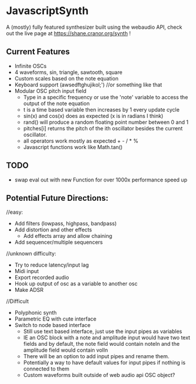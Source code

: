 # JavascriptSynth
A (mostly) fully featured synthesizer built using the webaudio API, check out the live page at https://shane.cranor.org/synth !
## Current Features
- Infinite OSCs
- 4 waveforms, sin, triangle, sawtooth, square
- Custom scales based on the note equation
- Keyboard support (awsedftghujikol;') //or something like that
- Modular OSC pitch input field
  - Type in a specific frequency or use the 'note' variable to access the output of the note equation
  - t is a time based variable then increases by 1 every update cycle
  - sin(x) and cos(x) does as expected (x is in radians I think)
  - rand() will produce a random floating point number between 0 and 1
  - pitches[i] returns the pitch of the ith oscillator besides the current oscillator.
  - all operators work mostly as expected + - / * %
  - Javascript functions work like Math.tan()
  
## TODO
- swap eval out with new Function for over 1000x performance speed up
## Potential Future Directions:

//easy:
- Add filters (lowpass, highpass, bandpass)
- Add distortion and other effects
  - Add effects array and allow chaining
- Add sequencer/multiple sequencers

//unknown difficulty:
- Try to reduce latency/input lag
- Midi input
- Export recorded audio
- Hook up output of osc as a variable to another osc
- Make ADSR

//Difficult
- Polyphonic synth
- Parametric EQ with cute interface
- Switch to node based interface
  - Still use text based interface, just use the input pipes as variables
  - IE an OSC block with a note and amplitude input would have two text fields and by default, the note field would contain noteIn and the amplitude field would contain volIn
  - There will be an option to add input pipes and rename them.
  -  Potentially a way to have default values for input pipes if nothing is connected to them
  -  Custom waveforms built outside of web audio api OSC object?

